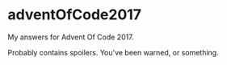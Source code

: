 # adventOfCode2017

My answers for Advent Of Code 2017. 

Probably contains spoilers. You've been warned, or something.
